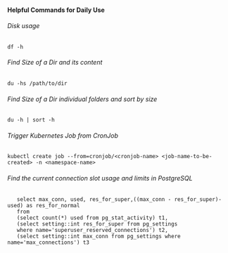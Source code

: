 #### Helpful Commands for Daily Use

###### Disk usage
```
df -h
```

###### Find Size of a Dir and its content
```
du -hs /path/to/dir
```

###### Find Size of a Dir individual folders and sort by size
```
du -h | sort -h
```

###### Trigger Kubernetes Job from CronJob
```
kubectl create job --from=cronjob/<cronjob-name> <job-name-to-be-created> -n <namespace-name>
```

###### Find the current connection slot usage and limits in PostgreSQL
```
   select max_conn, used, res_for_super,((max_conn - res_for_super)-used) as res_for_normal
   from
   (select count(*) used from pg_stat_activity) t1,
   (select setting::int res_for_super from pg_settings
   where name='superuser_reserved_connections') t2,
   (select setting::int max_conn from pg_settings where name='max_connections') t3

```
